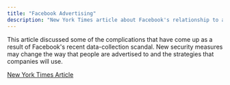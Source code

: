 ```yaml
---
title: "Facebook Advertising"
description: "New York Times article about Facebook's relationship to advertisers"
---
```



This article discussed some of the complications that have come up as a result of Facebook's recent data-collection scandal. New security measures may change the way that people are advertised to and the strategies that companies will use.


<a href="https://www.nytimes.com/2018/04/18/business/media/facebook-advertisers-privacy-data.html?rref=collection%2Fsectioncollection%2Ftechnology"> New York Times Article </a>
